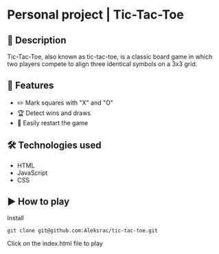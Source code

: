 # Personal project | Tic-Tac-Toe

## 📜 Description
Tic-Tac-Toe, also known as tic-tac-toe, is a classic board game in which two players compete to align three identical symbols on a 3x3 grid.

## 🚀 Features
- ✏️ Mark squares with "X" and "O"
- 🏆 Detect wins and draws
- 🔄 Easily restart the game

## 🛠️ Technologies used
- HTML
- JavaScript
- CSS

## ▶️ How to play

Install 
    
```
git clone git@github.com:Aleksrac/tic-tac-toe.git
```

Click on the index.html file to play

